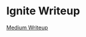 # Ignite Writeup

[Medium Writeup](https://medium.com/@Zephyr-Ex/tryhackme-ignite-walkthrough-censored-answers-2a44e176dfa4)
